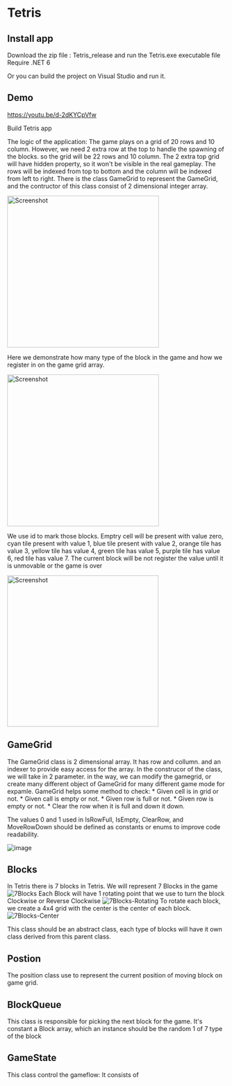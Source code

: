 # Tetris

## Install app
Download the zip file : Tetris_release and run the Tetris.exe executable file
Require .NET 6

Or you can build the project on Visual Studio and run it.

## Demo

https://youtu.be/d-2dKYCpVfw



Build Tetris app


The logic of the application:
The game plays on a grid of 20 rows and 10 column. However, we need 2 extra row at the top to handle the spawning of the blocks. so the grid will be 22 rows and 10 column. 
The 2 extra top grid will have hidden property, so it won't be visible in the real gameplay.
The rows will be indexed from top to bottom and the column will be indexed from left to right. 
There is the class GameGrid to represent the GameGrid, and the contructor of this class consist of 2 dimensional integer array.

<img width="349" alt="Screenshot" src="https://github.com/cozyGarage/Tetris/assets/9263674/5ec95127-18cc-4e9f-85d5-d0e498f82949">

Here we demonstrate how many type of the block in the game and how we register in on the game grid array.

<img width="349" alt="Screenshot" src="https://github.com/cozyGarage/Tetris/assets/9263674/e0d659ab-103e-4706-9a8b-c6a2a7dffac6">

We use id to mark those blocks. Emptry cell will be present with value zero, cyan tile present with value 1, blue tile present with value 2, orange tile has value 3,
yellow tile has value 4, green tile has value 5, purple tile has value 6, red tile has value 7. The current block will be not register the value until it is unmovable or the game is over

<img width="348" alt="Screenshot" src="https://github.com/cozyGarage/Tetris/assets/9263674/94ab7645-f44f-407a-8fea-7c26a29afd7a">

## GameGrid
The GameGrid class is 2 dimensional array. It has row and collumn. and an indexer to provide easy access for the array.
In the construcor of the class, we will take in 2 parameter. in the way, we can modify the gamegrid, or create many different object of GameGrid for many different game mode for expamle.
GameGrid helps some method to check:
        * Given cell is in grid or not.
        * Given call is empty or not.
        * Given row is full or not.
        * Given row is empty or not.
        * Clear the row when it is full and down it down.
        
    



 The values 0 and 1 used in IsRowFull, IsEmpty, ClearRow, and MoveRowDown should be defined as constants or enums to improve code readability.

![image](https://user-images.githubusercontent.com/9263674/235161818-96b7e451-455f-4b13-bf31-16c4ce698026.png)


## Blocks
In Tetris there is 7 blocks in Tetris. We will represent 7 Blocks in the game
![7Blocks](https://github.com/cozyGarage/Tetris/assets/9263674/34bbc698-e9a2-4ed4-8ecd-cba3797ac21e)
Each Block will have 1 rotating point that we use to turn the block Clockwise or Reverse Clockwise
![7Blocks-Rotating](https://github.com/cozyGarage/Tetris/assets/9263674/eae6288d-b642-4770-a754-dee1893b006e)
To rotate each block, we create a 4x4 grid with the center is the center of each block.
![7Blocks-Center](https://github.com/cozyGarage/Tetris/assets/9263674/e84ffc34-fbb3-40e6-93fc-ccb4ae962260)

This class should be an abstract class, each type of blocks will have it own class derived from this parent class.

## Postion
The position class use to represent the current position of moving block on game grid.

## BlockQueue

This class is responsible for picking the next block for the game.
 It's constant a Block array, which an instance should be the random 1 of 7 type of the block
 
## GameState
This class control the gameflow:
It consists of





